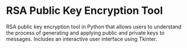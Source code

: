 # RSA Public Key Encryption Tool
RSA public key encryption tool in Python that allows users to understand the process of generating and applying public and private keys to messages. Includes an interactive user interface using Tkinter.
